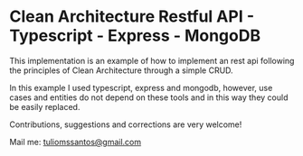 #   Clean Architecture Restful API - Typescript - Express - MongoDB

This implementation is an example of how to implement an rest api following the principles of Clean Architecture through a simple CRUD.

In this example I used typescript, express and mongodb, however, use cases and entities do not depend on these tools and in this way they could be easily replaced.

Contributions, suggestions and corrections are very welcome! 

Mail me: tuliomssantos@gmail.com